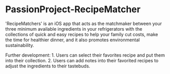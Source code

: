 # PassionProject-RecipeMatcher

'RecipeMatchers'
is an iOS app that acts as the matchmaker between your three minimum available ingredients in your refrigerators with the collections of quick and easy recipes to help your family cut costs, make the time for healthier dinner, and it also promotes  environmental sustainability.

Further development:
    1. Users can select their favorites recipe and put them into their collection.
    2. Users can add notes into their favorited recipes to adjust the ingredients to their tastebuds.

